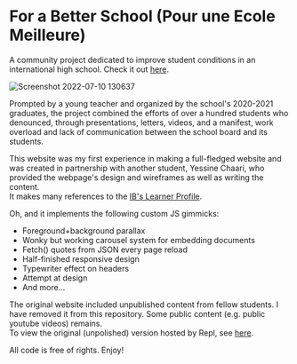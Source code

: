 # For a Better School (Pour une Ecole Meilleure)
A community project dedicated to improve student conditions in an international high school. Check it out [here](https://thurinum.github.io/for-a-better-school/).

![Screenshot 2022-07-10 130637](https://user-images.githubusercontent.com/43908636/178154750-e25c17c2-4650-486c-b60a-8b070da68620.jpg)

Prompted by a young teacher and organized by the school's 2020-2021 graduates, the project combined the efforts of over a hundred students 
who denounced, through presentations, letters, videos, and a manifest, work overload and lack of communication between the school board and its students.

This website was my first experience in making a full-fledged website and was created in partnership with another student, Yessine Chaari, who provided the webpage's design and wireframes as well as writing the content.  
It makes many references to the [IB's Learner Profile](https://www.ibo.org/contentassets/fd82f70643ef4086b7d3f292cc214962/learner-profile-en.pdf).

Oh, and it implements the following custom JS gimmicks:

- Foreground+background parallax
- Wonky but working carousel system for embedding documents
- Fetch() quotes from JSON every page reload
- Half-finished responsive design
- Typewriter effect on headers
- Attempt at design
- And more...

The original website included unpublished content from fellow students. I have removed it from this repository.
Some public content (e.g. public youtube videos) remains.  
To view the original (unpolished) version hosted by Repl, see [here](https://ecole.meilleure.repl.co/).

All code is free of rights. Enjoy!
